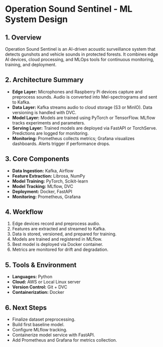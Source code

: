 # Operation Sound Sentinel - ML System Design

## 1. Overview

Operation Sound Sentinel is an AI-driven acoustic surveillance system that detects gunshots and vehicle sounds in protected forests. It combines edge AI devices, cloud processing, and MLOps tools for continuous monitoring, training, and deployment.

## 2. Architecture Summary

* **Edge Layer:** Microphones and Raspberry Pi devices capture and preprocess sounds. Audio is converted into Mel-spectrograms and sent to Kafka.
* **Data Layer:** Kafka streams audio to cloud storage (S3 or MinIO). Data versioning is handled with DVC.
* **Model Layer:** Models are trained using PyTorch or TensorFlow. MLflow tracks experiments and parameters.
* **Serving Layer:** Trained models are deployed via FastAPI or TorchServe. Predictions are logged for monitoring.
* **Monitoring:** Prometheus collects metrics; Grafana visualizes dashboards. Alerts trigger if performance drops.

## 3. Core Components

* **Data Ingestion:** Kafka, Airflow
* **Feature Extraction:** Librosa, NumPy
* **Model Training:** PyTorch, Scikit-learn
* **Model Tracking:** MLflow, DVC
* **Deployment:** Docker, FastAPI
* **Monitoring:** Prometheus, Grafana

## 4. Workflow

1. Edge devices record and preprocess audio.
2. Features are extracted and streamed to Kafka.
3. Data is stored, versioned, and prepared for training.
4. Models are trained and registered in MLflow.
5. Best model is deployed via Docker container.
6. Metrics are monitored for drift and degradation.

## 5. Tools & Environment

* **Languages:** Python
* **Cloud:** AWS or Local Linux server
* **Version Control:** Git + DVC
* **Containerization:** Docker

## 6. Next Steps

* Finalize dataset preprocessing.
* Build first baseline model.
* Configure MLflow tracking.
* Containerize model service with FastAPI.
* Add Prometheus and Grafana for metrics collection.


